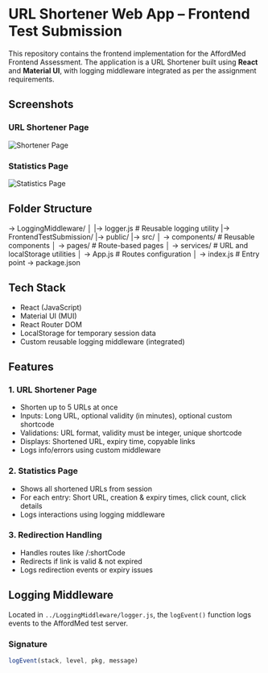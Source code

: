 # URL Shortener Web App – Frontend Test Submission

This repository contains the frontend implementation for the AffordMed Frontend Assessment. The application is a URL Shortener built using **React** and **Material UI**, with logging middleware integrated as per the assignment requirements.
##  Screenshots

### URL Shortener Page
![Shortener Page](./src/assets/shorten.png)

### Statistics Page
![Statistics Page](./src/assets/stats.png)



## Folder Structure
-> LoggingMiddleware/
│ |-> logger.js # Reusable logging utility
|-> FrontendTestSubmission/
|-> public/
|-> src/
│ -> components/ # Reusable components
│ -> pages/ # Route-based pages
│ -> services/ # URL and localStorage utilities
│ -> App.js # Routes configuration
│ -> index.js # Entry point
-> package.json

## Tech Stack

- React (JavaScript)
- Material UI (MUI)
- React Router DOM
- LocalStorage for temporary session data
- Custom reusable logging middleware (integrated)

## Features

### 1. URL Shortener Page
- Shorten up to 5 URLs at once
- Inputs: Long URL, optional validity (in minutes), optional custom shortcode
- Validations: URL format, validity must be integer, unique shortcode
- Displays: Shortened URL, expiry time, copyable links
- Logs info/errors using custom middleware

### 2. Statistics Page
- Shows all shortened URLs from session
- For each entry: Short URL, creation & expiry times, click count, click details
- Logs interactions using logging middleware

### 3. Redirection Handling
- Handles routes like /:shortCode
- Redirects if link is valid & not expired
- Logs redirection events or expiry issues

## Logging Middleware

Located in `../LoggingMiddleware/logger.js`, the `logEvent()` function logs events to the AffordMed test server.

### Signature
```js
logEvent(stack, level, pkg, message)
